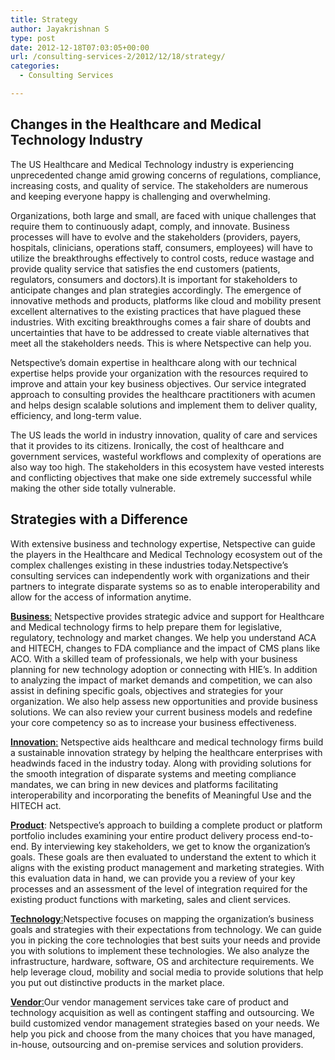 ```yaml
---
title: Strategy
author: Jayakrishnan S
type: post
date: 2012-12-18T07:03:05+00:00
url: /consulting-services-2/2012/12/18/strategy/
categories:
  - Consulting Services

---
```

## Changes in the Healthcare and Medical Technology Industry

<div>
  <p>
    The US Healthcare and Medical Technology industry is experiencing unprecedented change amid growing concerns of regulations, compliance, increasing costs, and quality of service. The stakeholders are numerous and keeping everyone happy is challenging and overwhelming.
  </p>
  
  <p>
    Organizations, both large and small, are faced with unique challenges that require them to continuously adapt, comply, and innovate. Business processes will have to evolve and the stakeholders (providers, payers, hospitals, clinicians, operations staff, consumers, employees) will have to utilize the breakthroughs effectively to control costs, reduce wastage and provide quality service that satisfies the end customers (patients, regulators, consumers and doctors).It is important for stakeholders to anticipate changes and plan strategies accordingly. The emergence of innovative methods and products, platforms like cloud and mobility present excellent alternatives to the existing practices that have plagued these industries. With exciting breakthroughs comes a fair share of doubts and uncertainties that have to be addressed to create viable alternatives that meet all the stakeholders needs. This is where Netspective can help you.
  </p>
  
  <p>
    Netspective&#8217;s domain expertise in healthcare along with our technical expertise helps provide your organization with the resources required to improve and attain your key business objectives. Our service integrated approach to consulting provides the healthcare practitioners with acumen and helps design scalable solutions and implement them to deliver quality, efficiency, and long-term value.
  </p>
  
  <p>
    The US leads the world in industry innovation, quality of care and services that it provides to its citizens. Ironically, the cost of healthcare and government services, wasteful workflows and complexity of operations are also way too high. The stakeholders in this ecosystem have vested interests and conflicting objectives that make one side extremely successful while making the other side totally vulnerable.
  </p>
</div>

## Strategies with a Difference

<div>
  <p>
    With extensive business and technology expertise, Netspective can guide the players in the Healthcare and Medical Technology ecosystem out of the complex challenges existing in these industries today.Netspective&#8217;s consulting services can independently work with organizations and their partners to integrate disparate systems so as to enable interoperability and allow for the access of information anytime.
  </p>
</div>

[**Business**:][1] Netspective provides strategic advice and support for Healthcare and Medical technology firms to help prepare them for legislative, regulatory, technology and market changes. We help you understand ACA and HITECH, changes to FDA compliance and the impact of CMS plans like ACO. With a skilled team of professionals, we help with your business planning for new technology adoption or connecting with HIE&#8217;s. In addition to analyzing the impact of market demands and competition, we can also assist in defining specific goals, objectives and strategies for your organization. We also help assess new opportunities and provide business solutions. We can also review your current business models and redefine your core competency so as to increase your business effectiveness.

[**Innovation**:][2] Netspective aids healthcare and medical technology firms build a sustainable innovation strategy by helping the healthcare enterprises with headwinds faced in the industry today. Along with providing solutions for the smooth integration of disparate systems and meeting compliance mandates, we can bring in new devices and platforms facilitating interoperability and incorporating the benefits of Meaningful Use and the HITECH act.

**[Product][3]**: Netspective&#8217;s approach to building a complete product or platform portfolio includes examining your entire product delivery process end-to-end. By interviewing key stakeholders, we get to know the organization&#8217;s goals. These goals are then evaluated to understand the extent to which it aligns with the existing product management and marketing strategies. With this evaluation data in hand, we can provide you a review of your key processes and an assessment of the level of integration required for the existing product functions with marketing, sales and client services.

[**Technology**:][4]Netspective focuses on mapping the organization&#8217;s business goals and strategies with their expectations from technology. We can guide you in picking the core technologies that best suits your needs and provide you with solutions to implement these technologies. We also analyze the infrastructure, hardware, software, OS and architecture requirements. We help leverage cloud, mobility and social media to provide solutions that help you put out distinctive products in the market place.

[**Vendor**:][5]Our vendor management services take care of product and technology acquisition as well as contingent staffing and outsourcing. We build customized vendor management strategies based on your needs. We help you pick and choose from the many choices that you have managed, in-house, outsourcing and on-premise services and solution providers.

 [1]: https://www.netspective.com/consulting-services-2/strategy/2012/12/18/business/ "Business"
 [2]: https://www.netspective.com/consulting-services-2/strategy/2012/12/18/innovation-2/ "Innovation"
 [3]: https://www.netspective.com/consulting-services-2/strategy/2012/12/18/product-2/ "Product"
 [4]: https://www.netspective.com/consulting-services-2/strategy/2012/12/18/technology/ "Technology"
 [5]: https://www.netspective.com/consulting-services-2/strategy/2012/12/18/vendor/ "Vendor"